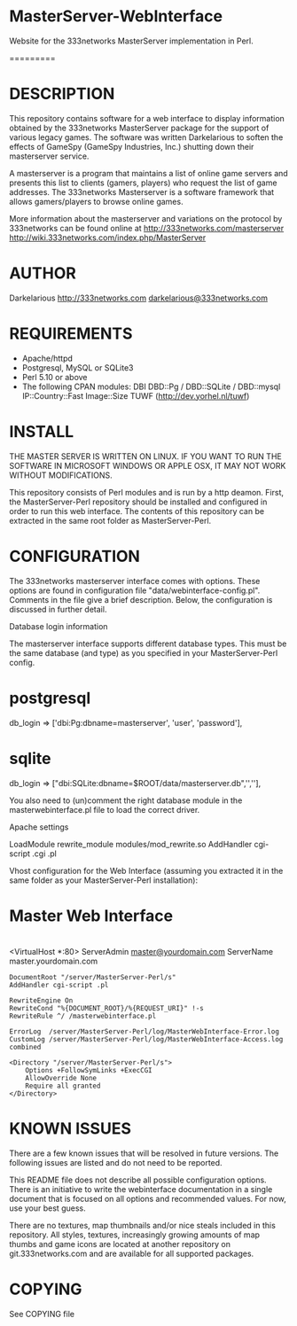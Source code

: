 # MasterServer-WebInterface

Website for the 333networks MasterServer implementation in Perl.

=========

# DESCRIPTION
  
  This repository contains software for a web interface to display information 
  obtained by the 333networks MasterServer package for the support of various
  legacy games. The software was written Darkelarious to soften the effects of 
  GameSpy (GameSpy Industries, Inc.) shutting down their masterserver service.

  A masterserver is a program that maintains a list of online game servers and 
  presents this list to clients (gamers, players) who request the list of game 
  addresses. The 333networks Masterserver is a software framework that allows 
  gamers/players to browse online games.
  
  More information about the masterserver and variations on the protocol by
  333networks can be found online at 
        http://333networks.com/masterserver
        http://wiki.333networks.com/index.php/MasterServer

# AUTHOR
  Darkelarious
  http://333networks.com
  darkelarious@333networks.com

# REQUIREMENTS
  - Apache/httpd
  - Postgresql, MySQL or SQLite3
  - Perl 5.10 or above
  - The following CPAN modules:
      DBI
      DBD::Pg / DBD::SQLite / DBD::mysql
      IP::Country::Fast
      Image::Size
      TUWF (http://dev.yorhel.nl/tuwf)

# INSTALL

  THE MASTER SERVER IS WRITTEN ON LINUX. IF YOU WANT TO RUN THE SOFTWARE IN 
  MICROSOFT WINDOWS OR APPLE OSX, IT MAY NOT WORK WITHOUT MODIFICATIONS.
  
  This repository consists of Perl modules and is run by a http deamon. First,
  the MasterServer-Perl repository should be installed and configured in order
  to run this web interface. The contents of this repository can be extracted
  in the same root folder as MasterServer-Perl.
  
# CONFIGURATION

  The 333networks masterserver interface comes with options. These options are 
  found in configuration file "data/webinterface-config.pl". Comments in the 
  file give a brief description. Below, the configuration is discussed in 
  further detail.
  
  Database login information
  
  The masterserver interface supports different database types. This must be the
  same database (and type) as you specified in your MasterServer-Perl config.
  
  # postgresql
  db_login  => ['dbi:Pg:dbname=masterserver', 'user', 'password'],

  # sqlite
  db_login  => ["dbi:SQLite:dbname=$ROOT/data/masterserver.db",'',''], 
  
  You also need to (un)comment the right database module in the 
  masterwebinterface.pl file to load the correct driver.
  
  Apache settings
  
  LoadModule rewrite_module modules/mod_rewrite.so
  AddHandler cgi-script .cgi .pl
  
  Vhost configuration for the Web Interface (assuming you extracted it in the
  same folder as your MasterServer-Perl installation):
    
  #
  # Master Web Interface
  #
  <VirtualHost *:80>
    ServerAdmin master@yourdomain.com
    ServerName  master.yourdomain.com

    DocumentRoot "/server/MasterServer-Perl/s"
    AddHandler cgi-script .pl

    RewriteEngine On
    RewriteCond "%{DOCUMENT_ROOT}/%{REQUEST_URI}" !-s
    RewriteRule ^/ /masterwebinterface.pl

    ErrorLog  /server/MasterServer-Perl/log/MasterWebInterface-Error.log
    CustomLog /server/MasterServer-Perl/log/MasterWebInterface-Access.log combined

    <Directory "/server/MasterServer-Perl/s">
        Options +FollowSymLinks +ExecCGI
        AllowOverride None
        Require all granted
    </Directory>
  </VirtualHost>

# KNOWN ISSUES
  There are a few known issues that will be resolved in future versions. The
  following issues are listed and do not need to be reported.
  
  This README file does not describe all possible configuration options. There 
  is an initiative to write the webinterface documentation in a single document
  that is focused on all options and recommended values. For now, use your best
  guess.
  
  There are no textures, map thumbnails and/or nice steals included in this 
  repository. All styles, textures, increasingly growing amounts of map thumbs
  and game icons are located at another repository on git.333networks.com and
  are available for all supported packages.
    
# COPYING
  See COPYING file
